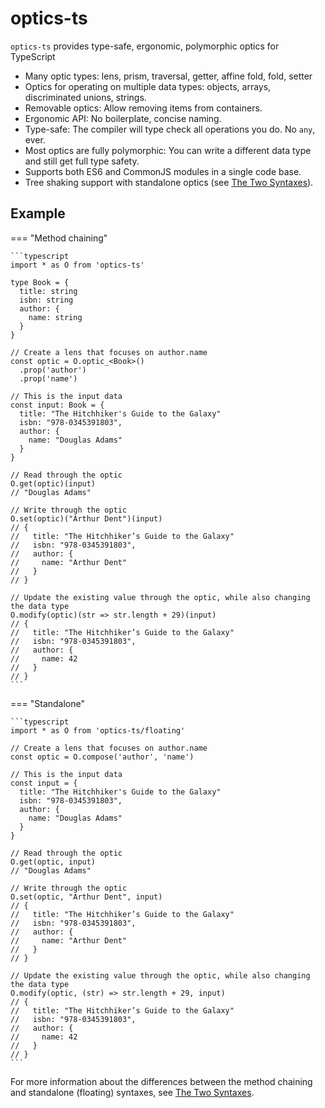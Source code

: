# optics-ts

`optics-ts` provides type-safe, ergonomic, polymorphic optics for TypeScript

- Many optic types: lens, prism, traversal, getter, affine fold, fold, setter
- Optics for operating on multiple data types: objects, arrays, discriminated
  unions, strings.
- Removable optics: Allow removing items from containers.
- Ergonomic API: No boilerplate, concise naming.
- Type-safe: The compiler will type check all operations you do. No `any`, ever.
- Most optics are fully polymorphic: You can write a different data type and
  still get full type safety.
- Supports both ES6 and CommonJS modules in a single code base.
- Tree shaking support with standalone optics (see
  [The Two Syntaxes](two-syntaxes.md)).

## Example

=== "Method chaining"

    ```typescript
    import * as O from 'optics-ts'

    type Book = {
      title: string
      isbn: string
      author: {
        name: string
      }
    }

    // Create a lens that focuses on author.name
    const optic = O.optic_<Book>()
      .prop('author')
      .prop('name')

    // This is the input data
    const input: Book = {
      title: "The Hitchhiker's Guide to the Galaxy"
      isbn: "978-0345391803",
      author: {
        name: "Douglas Adams"
      }
    }

    // Read through the optic
    O.get(optic)(input)
    // "Douglas Adams"

    // Write through the optic
    O.set(optic)("Arthur Dent")(input)
    // {
    //   title: "The Hitchhiker’s Guide to the Galaxy"
    //   isbn: "978-0345391803",
    //   author: {
    //     name: "Arthur Dent"
    //   }
    // }

    // Update the existing value through the optic, while also changing the data type
    O.modify(optic)(str => str.length + 29)(input)
    // {
    //   title: "The Hitchhiker’s Guide to the Galaxy"
    //   isbn: "978-0345391803",
    //   author: {
    //     name: 42
    //   }
    // }
    ```

=== "Standalone"

    ```typescript
    import * as O from 'optics-ts/floating'

    // Create a lens that focuses on author.name
    const optic = O.compose('author', 'name')

    // This is the input data
    const input = {
      title: "The Hitchhiker's Guide to the Galaxy"
      isbn: "978-0345391803",
      author: {
        name: "Douglas Adams"
      }
    }

    // Read through the optic
    O.get(optic, input)
    // "Douglas Adams"

    // Write through the optic
    O.set(optic, "Arthur Dent", input)
    // {
    //   title: "The Hitchhiker’s Guide to the Galaxy"
    //   isbn: "978-0345391803",
    //   author: {
    //     name: "Arthur Dent"
    //   }
    // }

    // Update the existing value through the optic, while also changing the data type
    O.modify(optic, (str) => str.length + 29, input)
    // {
    //   title: "The Hitchhiker’s Guide to the Galaxy"
    //   isbn: "978-0345391803",
    //   author: {
    //     name: 42
    //   }
    // }
    ```

For more information about the differences between the method chaining and
standalone (floating) syntaxes, see [The Two Syntaxes](two-syntaxes.md).
